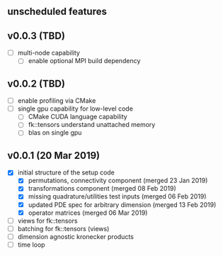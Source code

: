 
## unscheduled features

## v0.0.3 (TBD)

- [ ] multi-node capability
    - [ ] enable optional MPI build dependency

## v0.0.2 (TBD)

- [ ] enable profiling via CMake
- [ ] single gpu capability for low-level code
    - [ ] CMake CUDA language capability
    - [ ] fk::tensors understand unattached memory
    - [ ] blas on single gpu

## v0.0.1 (20 Mar 2019)

- [x] initial structure of the setup code
    - [x] permutations, connectivity component (merged 23 Jan 2019)
    - [x] transformations component (merged 08 Feb 2019)
    - [x] missing quadrature/utilities test inputs (merged 06 Feb 2019)
    - [x] updated PDE spec for arbitrary dimension (merged 13 Feb 2019)
    - [x] operator matrices (merged 06 Mar 2019)
- [ ] views for fk::tensors
- [ ] batching for fk::tensors (views)
- [ ] dimension agnostic kronecker products
- [ ] time loop
